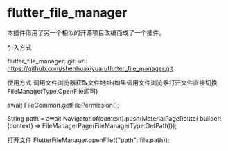 # flutter_file_manager

本插件借用了另一个相似的开源项目改编而成了一个插件。


引入方式


flutter_file_manager:
  git:
    url: https://github.com/shenhuaxiyuan/flutter_file_manager.git


使用方式
    调用文件浏览器获取文件地址(如果调用文件浏览器打开文件直接切换FileManagerType.OpenFile即可)


  await FileCommon.getFilePermission();


  String path = await Navigator.of(context).push(MaterialPageRoute(
      builder: (context) => FileManagerPage(FileManagerType.GetPath)));



打开文件
FlutterFileManager.openFile({"path": file.path});